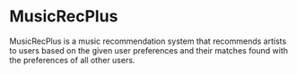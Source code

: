 # MusicRecPlus
MusicRecPlus is a music recommendation system that recommends artists to users based on the given user preferences and their matches found with the preferences of all other users.
